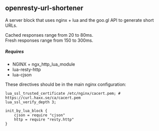 ## openresty-url-shortener

A server block that uses nginx + lua and the goo.gl API to generate short URLs.

Cached responses range from 20 to 80ms.  
Fresh responses range from 150 to 300ms.

##### Requires
- NGINX + ngx_http_lua_module
- lua-resty-http
- lua-cjson

These directives should be in the main nginx configuration:
```
lua_ssl_trusted_certificate /etc/nginx/cacert.pem; # https://curl.haxx.se/ca/cacert.pem
lua_ssl_verify_depth 3;
  
init_by_lua_block {
    cjson = require "cjson"
    http = require "resty.http"
}
```

